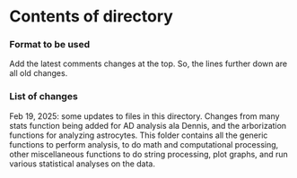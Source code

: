 # Contents of directory
### Format to be used
Add the latest comments changes at the top. So, the lines further down are all old changes. 
### List of changes
Feb 19, 2025: some updates to files in this directory. Changes from many stats function being added for AD analysis ala Dennis, and the arborization functions for analyzing astrocytes.
This folder contains all the generic functions to perform analysis, to do math and computational processing, other miscellaneous functions to do string processing, plot graphs, and run various statistical analyses on the data.  

